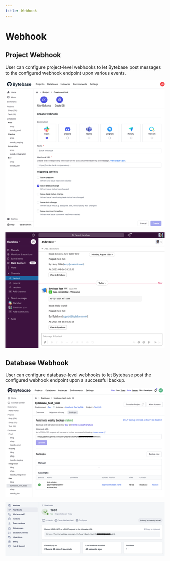```yaml
---
title: Webhook
---
```


# Webhook

## Project Webhook

User can configure project-level webhooks to let Bytebase post messages to the configured webhook endpoint upon various events.

![Create webhook panel](/static/docs-assets/create-webhook-panel.png)

![Post to a slack channel](/static/docs-assets/webhook-slash-example.png)

## Database Webhook

User can configure database-level webhooks to let Bytebase post the configured webhook endpoint upon a successful backup.

![Webhook configure panel](/static/docs-assets/webhook-config-panel.png)

![Integrate with Better Uptime Heartbeats](/static/docs-assets/webhook-integrate-example.png)

<doc-link-block url="/docs/use-bytebase/webhook-integration/overview" title="Webhook Integration"></doc-link-block>
